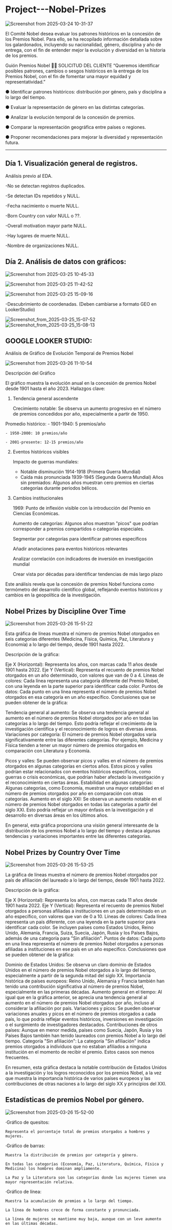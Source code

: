# Project---Nobel-Prizes
![Screenshot from 2025-03-24 10-31-37](https://github.com/user-attachments/assets/a8f7c0c4-11b7-4c47-a018-3084c53769ed)

El Comité Nobel desea evaluar los patrones históricos en la concesión de los Premios Nobel. Para ello, se ha recopilado información detallada sobre los galardonados, incluyendo su nacionalidad, género, disciplina y año de entrega, con el fin de entender mejor la evolución y diversidad en la historia de los premios.

Guión Premios Nobel
👨💼 SOLICITUD DEL CLIENTE
“Queremos identificar posibles patrones, cambios o sesgos históricos en la entrega de los
Premios Nobel, con el fin de fomentar una mayor equidad y representatividad.”

● Identificar patrones históricos: distribución por género, país y disciplina a lo largo del
tiempo.

● Evaluar la representación de género en las distintas categorías.

● Analizar la evolución temporal de la concesión de premios.

● Comparar la representación geográfica entre países o regiones.

● Proponer recomendaciones para mejorar la diversidad y representación futura.

-------------------------------------------------
Día 1. Visualización general de registros.
-----------------------------------------

Análisis previo al EDA.

-No se detectan registros duplicados.

-Se detectan IDs repetidos y NULL.

-Fecha nacimiento o muerte NULL.

-Born Country con valor NULL o ??.

-Overall motivation mayor parte NULL.

-Hay lugares de muerte NULL.

-Nombre de organizaciones NULL.


Día 2. Análisis de datos con gráficos:
-----------------------------------------

![Screenshot from 2025-03-25 10-45-33](https://github.com/user-attachments/assets/a7f2cba2-dba9-4e8f-91f5-6ee9d4a58677)

![Screenshot from 2025-03-25 11-42-52](https://github.com/user-attachments/assets/a0809694-f74b-48f1-b29d-20cabf0e1ac3)

![Screenshot from 2025-03-25 15-09-16](https://github.com/user-attachments/assets/05b6761b-de58-4367-b4b9-8e3d3fe5f30f)

-Descubrimiento de coordenadas. (Deben cambiarse a formato GEO en LookerStudio)

![Screenshot_from_2025-03-25_15-07-52](https://github.com/user-attachments/assets/43942fe5-711f-45be-8d71-1118c7adb067) 
![Screenshot_from_2025-03-25_15-08-13](https://github.com/user-attachments/assets/4aa585c3-5c2d-4868-a204-02fbf5614ebd)

GOOGLE LOOKER STUDIO:
-----------------------

Análisis de Gráfico de Evolución Temporal de Premios Nobel

![Screenshot from 2025-03-26 11-10-54](https://github.com/user-attachments/assets/0cc98f02-fe8a-4cf4-afd6-4a0823916e8c)


Descripción del Gráfico

El gráfico muestra la evolución anual en la concesión de premios Nobel desde 1901 hasta el año 2023. Hallazgos clave:

1. Tendencia general ascendente

    Crecimiento notable: Se observa un aumento progresivo en el número de premios concedidos por año, especialmente a partir de 1950.

  Promedio histórico:
    - 1901-1940: 5 premios/año
    
    - 1950-2000: 10 premios/año
    
    - 2001-presente: 12-15 premios/año

2. Eventos históricos visibles

    Impacto de guerras mundiales:
      - Notable disminución 1914-1918 (Primera Guerra Mundial)
      - Caída más pronunciada 1939-1945 (Segunda Guerra Mundial)
    Años sin premiados: Algunos años muestran cero premios en ciertas categorías durante periodos bélicos.

3. Cambios institucionales

    1969: Punto de inflexión visible con la introducción del Premio en Ciencias Económicas.

    Aumento de categorías: Algunos años muestran "picos" que podrían corresponder a premios compartidos o categorías especiales.


    Segmentar por categorías para identificar patrones específicos

    Añadir anotaciones para eventos históricos relevantes

    Analizar correlación con indicadores de inversión en investigación mundial

    Crear vista por décadas para identificar tendencias de más largo plazo

Este análisis revela que la concesión de premios Nobel funciona como termómetro del desarrollo científico global, reflejando eventos históricos y cambios en la geopolítica de la investigación.


## Nobel Prizes by Discipline Over Time
![Screenshot from 2025-03-26 15-51-22](https://github.com/user-attachments/assets/bc3f51ae-1108-45bb-b45e-fe1709b380bf)

Esta gráfica de líneas muestra el número de premios Nobel otorgados en seis categorías diferentes (Medicina, Física, Química, Paz, Literatura y Economía) a lo largo del tiempo, desde 1901 hasta 2022.

Descripción de la gráfica:

Eje X (Horizontal): Representa los años, con marcas cada 11 años desde 1901 hasta 2022.
Eje Y (Vertical): Representa el recuento de premios Nobel otorgados en un año determinado, con valores que van de 0 a 4.
Líneas de colores: Cada línea representa una categoría diferente del Premio Nobel, con una leyenda en la parte superior para identificar cada color.
Puntos de datos: Cada punto en una línea representa el número de premios Nobel otorgados en esa categoría en un año específico.
Conclusiones que se pueden obtener de la gráfica:

Tendencia general al aumento: Se observa una tendencia general al aumento en el número de premios Nobel otorgados por año en todas las categorías a lo largo del tiempo. Esto podría reflejar el crecimiento de la investigación científica y el reconocimiento de logros en diversas áreas.
Variaciones por categoría: El número de premios Nobel otorgados varía significativamente entre las diferentes categorías. Por ejemplo, Medicina y Física tienden a tener un mayor número de premios otorgados en comparación con Literatura y Economía.

Picos y valles: Se pueden observar picos y valles en el número de premios otorgados en algunas categorías en ciertos años. Estos picos y valles podrían estar relacionados con eventos históricos específicos, como guerras o crisis económicas, que podrían haber afectado la investigación y el reconocimiento en ciertas áreas.
Estabilidad en algunas categorías: Algunas categorías, como Economía, muestran una mayor estabilidad en el número de premios otorgados por año en comparación con otras categorías.
Aumento en el siglo XXI: Se observa un aumento notable en el número de premios Nobel otorgados en todas las categorías a partir del siglo XXI. Esto podría reflejar un mayor énfasis en la investigación y el desarrollo en diversas áreas en los últimos años.

En general, esta gráfica proporciona una visión general interesante de la distribución de los premios Nobel a lo largo del tiempo y destaca algunas tendencias y variaciones importantes entre las diferentes categorías.

## Nobel Prizes by Country Over Time
![Screenshot from 2025-03-26 15-53-25](https://github.com/user-attachments/assets/d3b88741-e2c9-4297-a196-1fed18522cea)

La gráfica de líneas muestra el número de premios Nobel otorgados por país de afiliación del laureado a lo largo del tiempo, desde 1901 hasta 2022.

Descripción de la gráfica:

Eje X (Horizontal): Representa los años, con marcas cada 11 años desde 1901 hasta 2022.
Eje Y (Vertical): Representa el recuento de premios Nobel otorgados a personas afiliadas a instituciones en un país determinado en un año específico, con valores que van de 0 a 10.
Líneas de colores: Cada línea representa un país diferente, con una leyenda en la parte superior para identificar cada color. Se incluyen países como Estados Unidos, Reino Unido, Alemania, Francia, Suiza, Suecia, Japón, Rusia y los Países Bajos, además de una categoría para "Sin afiliación".
Puntos de datos: Cada punto en una línea representa el número de premios Nobel otorgados a personas afiliadas a instituciones en ese país en un año específico.
Conclusiones que se pueden obtener de la gráfica:

Dominio de Estados Unidos: Se observa un claro dominio de Estados Unidos en el número de premios Nobel otorgados a lo largo del tiempo, especialmente a partir de la segunda mitad del siglo XX.
Importancia histórica de países europeos: Reino Unido, Alemania y Francia también han tenido una contribución significativa al número de premios Nobel, especialmente en las primeras décadas.
Aumento general en el tiempo: Al igual que en la gráfica anterior, se aprecia una tendencia general al aumento en el número de premios Nobel otorgados por año, incluso al considerar la afiliación por país.
Variaciones y picos: Se pueden observar variaciones anuales y picos en el número de premios otorgados a cada país, lo que podría reflejar eventos históricos, inversiones en investigación o el surgimiento de investigadores destacados.
Contribuciones de otros países: Aunque en menor medida, países como Suecia, Japón, Rusia y los Países Bajos también han tenido laureados con premios Nobel a lo largo del tiempo.
Categoría "Sin afiliación": La categoría "Sin afiliación" indica premios otorgados a individuos que no estaban afiliados a ninguna institución en el momento de recibir el premio. Estos casos son menos frecuentes.

En resumen, esta gráfica destaca la notable contribución de Estados Unidos a la investigación y los logros reconocidos por los premios Nobel, a la vez que muestra la importancia histórica de varios países europeos y las contribuciones de otras naciones a lo largo del siglo XX y principios del XXI.


Estadísticas de premios Nobel por género.
-
![Screenshot from 2025-03-26 15-52-00](https://github.com/user-attachments/assets/19ed3761-4631-4e14-a500-0ad2f7f4e04e)

·Gráfico de quesitos:

    Representa el porcentaje total de premios otorgados a hombres y mujeres.

·Gráfico de barras:

    Muestra la distribución de premios por categoría y género.

    En todas las categorías (Economía, Paz, Literatura, Química, Física y Medicina) los hombres dominan ampliamente.

    La Paz y la Literatura son las categorías donde las mujeres tienen una mayor representación relativa.

·Gráfico de línea:

    Muestra la acumulación de premios a lo largo del tiempo.

    La línea de hombres crece de forma constante y pronunciada.

    La línea de mujeres se mantiene muy baja, aunque con un leve aumento en las últimas décadas.

